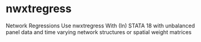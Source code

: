 # nwxtregress
Network Regressions Use nwxtregress With (In) STATA 18 with unbalanced panel data and time varying network structures or spatial weight matrices
